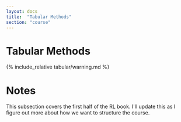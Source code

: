 ```yaml
---
layout: docs
title:  "Tabular Methods"
section: "course"
---
```


# Tabular Methods

{% include_relative tabular/warning.md %}

# Notes

This subsection covers the first half of the RL book. I'll update this as I figure out more about how we want to structure the course.
